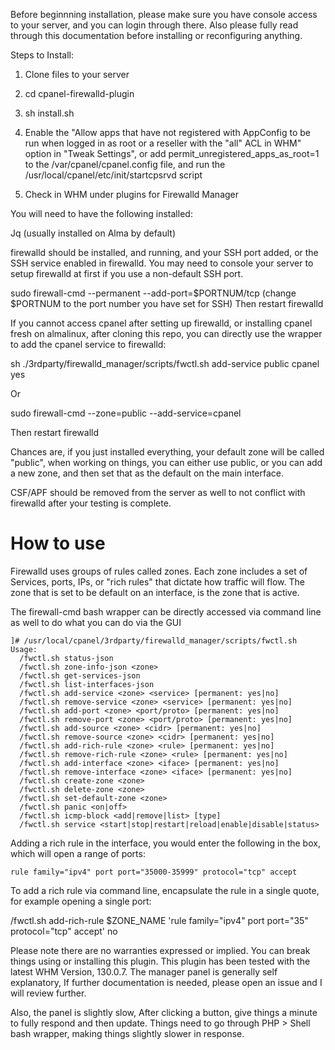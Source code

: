 Before beginnning installation, please make sure you have console access to your server, and you can login through there. Also please fully read through this documentation before installing or reconfiguring anything.

Steps to Install:

1) Clone files to your server

2) cd cpanel-firewalld-plugin

3) sh install.sh

4) Enable the "Allow apps that have not registered with AppConfig to be run when logged in as root or a reseller with the "all" ACL in WHM" option in "Tweak Settings", or add permit_unregistered_apps_as_root=1 to the /var/cpanel/cpanel.config file, and run the /usr/local/cpanel/etc/init/startcpsrvd script

5) Check in WHM under plugins for Firewalld Manager



You will need to have the following installed:

Jq (usually installed on Alma by default)

firewalld should be installed, and running, and your SSH port added, or the SSH service enabled in firewalld. You may need to console your server to setup firewalld at first if you use a non-default SSH port.

sudo firewall-cmd --permanent --add-port=$PORTNUM/tcp
(change $PORTNUM to the port number you have set for SSH)
Then restart firewalld



If you cannot access cpanel after setting up firewalld, or installing cpanel fresh on almalinux, after cloning this repo, you can directly use the wrapper to add the cpanel service to firewalld:

sh ./3rdparty/firewalld_manager/scripts/fwctl.sh add-service public cpanel yes

Or

sudo firewall-cmd --zone=public --add-service=cpanel

Then restart firewalld

Chances are, if you just installed everything, your default zone will be called "public", when working on things, you can either use public, or you can add a new zone, and then set that as the default on the main interface. 








CSF/APF should be removed from the server as well to not conflict with firewalld after your testing is complete.


# How to use

Firewalld uses groups of rules called zones. Each zone includes a set of Services, ports, IPs, or "rich rules" that dictate how traffic will flow. The zone that is set to be default on an interface, is the zone that is active.


The firewall-cmd bash wrapper can be directly accessed via command line as well to do what you can do via the GUI
```
]# /usr/local/cpanel/3rdparty/firewalld_manager/scripts/fwctl.sh
Usage:
  /fwctl.sh status-json
  /fwctl.sh zone-info-json <zone>
  /fwctl.sh get-services-json
  /fwctl.sh list-interfaces-json
  /fwctl.sh add-service <zone> <service> [permanent: yes|no]
  /fwctl.sh remove-service <zone> <service> [permanent: yes|no]
  /fwctl.sh add-port <zone> <port/proto> [permanent: yes|no]
  /fwctl.sh remove-port <zone> <port/proto> [permanent: yes|no]
  /fwctl.sh add-source <zone> <cidr> [permanent: yes|no]
  /fwctl.sh remove-source <zone> <cidr> [permanent: yes|no]
  /fwctl.sh add-rich-rule <zone> <rule> [permanent: yes|no]
  /fwctl.sh remove-rich-rule <zone> <rule> [permanent: yes|no]
  /fwctl.sh add-interface <zone> <iface> [permanent: yes|no]
  /fwctl.sh remove-interface <zone> <iface> [permanent: yes|no]
  /fwctl.sh create-zone <zone>
  /fwctl.sh delete-zone <zone>
  /fwctl.sh set-default-zone <zone>
  /fwctl.sh panic <on|off>
  /fwctl.sh icmp-block <add|remove|list> [type]
  /fwctl.sh service <start|stop|restart|reload|enable|disable|status>
```


Adding a rich rule in the interface, you would enter the following in the box, which will open a range of ports:

```
rule family="ipv4" port port="35000-35999" protocol="tcp" accept
```

To add a rich rule via command line, encapsulate the rule in a single quote, for example opening a single port:

 /fwctl.sh add-rich-rule $ZONE_NAME 'rule family="ipv4" port port="35" protocol="tcp" accept' no



Please note there are no warranties expressed or implied. You can break things using or installing this plugin. This plugin has been tested with the latest WHM Version, 130.0.7. The manager panel is generally self explanatory, If further documentation is needed, please open an issue and I will review further.

Also, the panel is slightly slow, After clicking a button, give things a minute to fully respond and then update. Things need to go through PHP > Shell bash wrapper, making things slightly slower in response.
